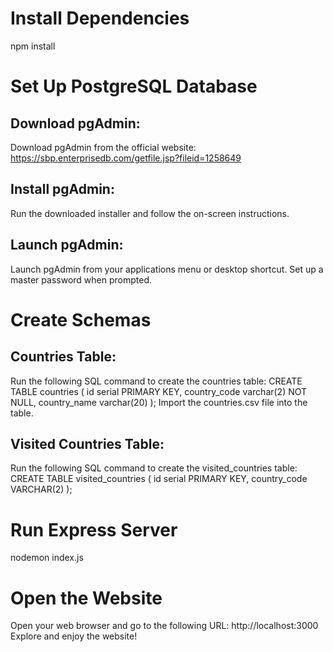 # Install Dependencies
npm install

# Set Up PostgreSQL Database
## Download pgAdmin: 
Download pgAdmin from the official website: https://sbp.enterprisedb.com/getfile.jsp?fileid=1258649
## Install pgAdmin: 
Run the downloaded installer and follow the on-screen instructions.
## Launch pgAdmin: 
Launch pgAdmin from your applications menu or desktop shortcut. Set up a master password when prompted.

# Create Schemas
## Countries Table: 
Run the following SQL command to create the countries table:
CREATE TABLE countries (
  id serial PRIMARY KEY,
  country_code varchar(2) NOT NULL,
  country_name varchar(20)
);
Import the countries.csv file into the table.
## Visited Countries Table: 
Run the following SQL command to create the visited_countries table:
CREATE TABLE visited_countries (
  id serial PRIMARY KEY,
  country_code VARCHAR(2)
);

# Run Express Server
nodemon index.js

# Open the Website
Open your web browser and go to the following URL: http://localhost:3000
Explore and enjoy the website!
